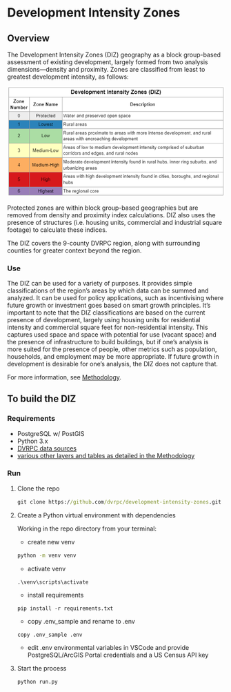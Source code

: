 # Development Intensity Zones
## Overview

The Development Intensity Zones (DIZ) geography as a block group-based assessment of existing development, largely formed from two analysis dimensions—density and proximity. Zones are classified from least to greatest development intensity, as follows:

![Alt text](images/image.png)

Protected zones are within block group-based geographies but are removed from density and proximity index calculations.  DIZ also uses the presence of structures (i.e. housing units, commercial and industrial square footage) to calculate these indices.

The DIZ covers the 9-county DVRPC region, along with surrounding counties for greater context beyond the region.


### Use

The DIZ can be used for a variety of purposes. It provides simple classifications of the region’s areas by which data can be summed and analyzed. It can be used for policy applications, such as incentivising where future growth or investment goes based on smart growth principles. It’s important to note that the DIZ classifications are based on the current presence of development, largely using housing units for residential intensity and commercial square feet for non-residential intensity. This captures used space and space with potential for use (vacant space) and the presence of infrastructure to build buildings, but if one’s analysis is more suited for the presence of people, other metrics such as population, households, and employment may be more appropriate. If future growth in development is desirable for one’s analysis, the DIZ does not capture that.

For more information, see [Methodology](methodology.md).

## To build the DIZ

### Requirements
- PostgreSQL w/ PostGIS
- Python 3.x
- [DVRPC data sources](/source/dvrpc_data_sources.json)
- [various other layers and tables as detailed in the Methodology](methodology.md#data-sources)

### Run
1. Clone the repo
    ``` cmd
    git clone https://github.com/dvrpc/development-intensity-zones.git
    ```
2. Create a Python virtual environment with dependencies

    Working in the repo directory from your terminal:

    - create new venv
    ```cmd
    python -m venv venv
    ```
    - activate venv
    ```
    .\venv\scripts\activate
    ```
    - install requirements
    ```
    pip install -r requirements.txt
    ```
    - copy .env_sample and rename to .env
    ```
    copy .env_sample .env
    ```
    - edit .env environmental variables in VSCode and provide PostgreSQL/ArcGIS Portal credentials and a US Census API key
3. Start the process
    ```
    python run.py
    ```